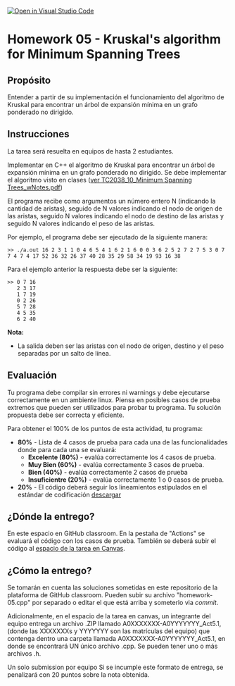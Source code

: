[![Open in Visual Studio Code](https://classroom.github.com/assets/open-in-vscode-f059dc9a6f8d3a56e377f745f24479a46679e63a5d9fe6f495e02850cd0d8118.svg)](https://classroom.github.com/online_ide?assignment_repo_id=5894077&assignment_repo_type=AssignmentRepo)
# Homework 05 - Kruskal's algorithm for Minimum Spanning Trees

## Propósito
Entender a partir de su implementación el funcionamiento del algoritmo de Kruskal para encontrar un árbol de expansión mínima en un grafo ponderado no dirigido.


## Instrucciones
La tarea será resuelta en equipos de hasta 2 estudiantes.

Implementar  en C++ el algoritmo de Kruskal para encontrar un árbol de expansión mínima en un grafo ponderado no dirigido. Se debe implementar el algoritmo visto en clases ([ver TC2038_10_Minimum Spanning Trees_wNotes.pdf](https://experiencia21.tec.mx/courses/173572/modules/items/10123852))

El programa recibe como argumentos un número entero N (indicando la cantidad de aristas), seguido de N valores indicando el nodo de origen de las aristas, seguido N valores indicando el nodo de destino de las aristas y seguido N valores indicando el peso de las aristas.

Por ejemplo, el programa debe ser ejecutado de la siguiente manera:
```
>> ./a.out 16 2 3 1 1 0 4 6 5 4 1 6 2 1 6 0 0 3 6 2 5 2 7 2 7 5 3 0 7 7 4 7 4 17 52 36 32 26 37 40 28 35 29 58 34 19 93 16 38
```

Para el ejemplo anterior la respuesta debe ser la siguiente:

```
>> 0 7 16
   2 3 17
   1 7 19
   0 2 26
   5 7 28
   4 5 35
   6 2 40
```

**Nota:**
- La salida deben ser las aristas con el nodo de origen, destino y el peso separadas por un salto de línea.

## Evaluación
Tu programa debe compilar sin errores ni warnings y debe ejecutarse correctamente en un ambiente linux. Piensa en posibles casos de prueba extremos que pueden ser utilizados para probar tu programa.
Tu solución propuesta debe ser correcta y eficiente.

Para obtener el 100% de los puntos de esta actividad, tu programa:

- **80%** - Lista de 4 casos de prueba para cada una de las funcionalidades donde para cada una se evaluará:
  - **Excelente (80%)** - evalúa correctamente los 4 casos de prueba.
  - **Muy Bien (60%)** - evalúa correctamente 3 casos de prueba.
  - **Bien (40%)** - evalúa correctamente 2 casos de prueba
  - **Insuficientre (20%)** - evalúa correctamente 1 o 0 casos de prueba.
- **20%** - El código deberá seguir los lineamientos estipulados en el estándar de codificación  [descargar](https://experiencia21.tec.mx/courses/173572/files/52881961?wrap=1)

## ¿Dónde la entrego?
En este espacio en GitHub classroom. En la pestaña de "Actions" se evaluará el código con los casos de prueba. También se deberá subir el código al [espacio de la tarea en Canvas](https://experiencia21.tec.mx/courses/173572/assignments/5770230). 

## ¿Cómo la entrego?
Se tomarán en cuenta las soluciones sometidas en este repositorio de la plataforma de GitHub classroom. Pueden subir su archivo "homework-05.cpp" por separado o editar el que está arriba y someterlo via *commit*.

Adicionalmente, en el espacio de la tarea en canvas, un integrante del equipo entrega un archivo .ZIP llamado A0XXXXXXX-A0YYYYYYY_Act5.1, (donde las XXXXXXXs y YYYYYYY son las matrículas del equipo)
     que contenga dentro una carpeta llamada A0XXXXXXX-A0YYYYYYY_Act5.1,
          en donde se encontrará UN único archivo .cpp.  Se pueden tener uno o más archivos .h.

Un solo submission por equipo
Si se incumple este formato de entrega, se penalizará con 20 puntos sobre la nota obtenida.

